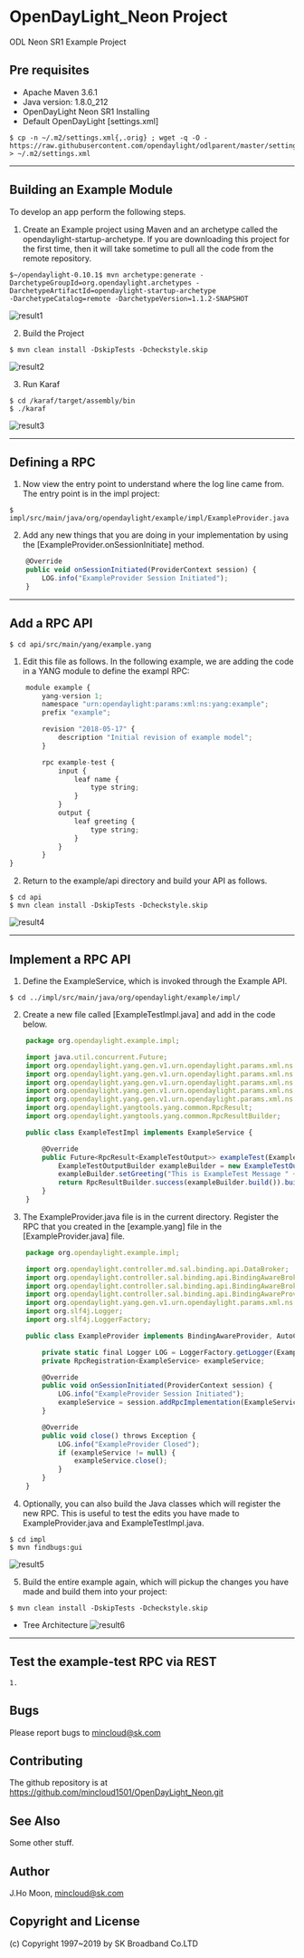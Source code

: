 # OpenDayLight_Neon Project
ODL Neon SR1 Example Project

## Pre requisites
* Apache Maven 3.6.1
* Java version: 1.8.0_212
* OpenDayLight Neon SR1 Installing
* Default OpenDayLight [settings.xml]
```
$ cp -n ~/.m2/settings.xml{,.orig} ; wget -q -O - https://raw.githubusercontent.com/opendaylight/odlparent/master/settings.xml > ~/.m2/settings.xml
```
___

## Building an Example Module
To develop an app perform the following steps.

1. Create an Example project using Maven and an archetype called the opendaylight-startup-archetype. If you are downloading this project for the first time, then it will take sometime to pull all the code from the remote repository.
```
$~/opendaylight-0.10.1$ mvn archetype:generate -DarchetypeGroupId=org.opendaylight.archetypes -DarchetypeArtifactId=opendaylight-startup-archetype 
-DarchetypeCatalog=remote -DarchetypeVersion=1.1.2-SNAPSHOT
```
![result1](img/result1.png)

2. Build the Project
```
$ mvn clean install -DskipTests -Dcheckstyle.skip
```
![result2](img/result2.png)

3. Run Karaf
```
$ cd /karaf/target/assembly/bin
$ ./karaf
```
![result3](img/result3.png)
___

## Defining a RPC
1. Now view the entry point to understand where the log line came from. The entry point is in the impl project:
```
$ impl/src/main/java/org/opendaylight/example/impl/ExampleProvider.java
```
2. Add any new things that you are doing in your implementation by using the [ExampleProvider.onSessionInitiate] method.
```js
	@Override
    public void onSessionInitiated(ProviderContext session) {
        LOG.info("ExampleProvider Session Initiated");
    }
```
___

## Add a RPC API
```
$ cd api/src/main/yang/example.yang
```
1. Edit this file as follows. In the following example, we are adding the code in a YANG module to define the exampl RPC:
```js
	module example {
	    yang-version 1;
	    namespace "urn:opendaylight:params:xml:ns:yang:example";
	    prefix "example";

	    revision "2018-05-17" {
	        description "Initial revision of example model";
	    }

	    rpc example-test {
	        input {
	            leaf name {
	                type string;
	            }
	        }
	        output {
	            leaf greeting {
	                type string;
	            }
	        }
	    }
}
````

2. Return to the example/api directory and build your API as follows.
```
$ cd api
$ mvn clean install -DskipTests -Dcheckstyle.skip
```
![result4](img/result4.png)
___

## Implement a RPC API
1. Define the ExampleService, which is invoked through the Example API.
```
$ cd ../impl/src/main/java/org/opendaylight/example/impl/
```
2. Create a new file called [ExampleTestImpl.java] and add in the code below.
```js
	package org.opendaylight.example.impl;

	import java.util.concurrent.Future;
	import org.opendaylight.yang.gen.v1.urn.opendaylight.params.xml.ns.yang.example.rev180517.ExampleService;
	import org.opendaylight.yang.gen.v1.urn.opendaylight.params.xml.ns.yang.example.rev180517.ExampleTestInput;
	import org.opendaylight.yang.gen.v1.urn.opendaylight.params.xml.ns.yang.example.rev180517.ExampleTestOutput;
	import org.opendaylight.yang.gen.v1.urn.opendaylight.params.xml.ns.yang.example.rev180517.ExampleTestInputBuilder;
	import org.opendaylight.yang.gen.v1.urn.opendaylight.params.xml.ns.yang.example.rev180517.ExampleTestOutputBuilder;
	import org.opendaylight.yangtools.yang.common.RpcResult;
	import org.opendaylight.yangtools.yang.common.RpcResultBuilder;

	public class ExampleTestImpl implements ExampleService {

	    @Override
	    public Future<RpcResult<ExampleTestOutput>> exampleTest(ExampleTestInput input) {
	        ExampleTestOutputBuilder exampleBuilder = new ExampleTestOutputBuilder();
	        exampleBuilder.setGreeting("This is ExampleTest Message " + input.getName());
	        return RpcResultBuilder.success(exampleBuilder.build()).buildFuture();
	    }
	}
```
3. The ExampleProvider.java file is in the current directory. Register the RPC that you created in the [example.yang] file in the [ExampleProvider.java] file.
```js
	package org.opendaylight.example.impl;

	import org.opendaylight.controller.md.sal.binding.api.DataBroker;
	import org.opendaylight.controller.sal.binding.api.BindingAwareBroker.ProviderContext;
	import org.opendaylight.controller.sal.binding.api.BindingAwareBroker.RpcRegistration;
	import org.opendaylight.controller.sal.binding.api.BindingAwareProvider;
	import org.opendaylight.yang.gen.v1.urn.opendaylight.params.xml.ns.yang.example.rev180517.ExampleService;
	import org.slf4j.Logger;
	import org.slf4j.LoggerFactory;

	public class ExampleProvider implements BindingAwareProvider, AutoCloseable {

	    private static final Logger LOG = LoggerFactory.getLogger(ExampleProvider.class);
	    private RpcRegistration<ExampleService> exampleService;

	    @Override
	    public void onSessionInitiated(ProviderContext session) {
	        LOG.info("ExampleProvider Session Initiated");
	        exampleService = session.addRpcImplementation(ExampleService.class, new ExampleTestImpl());
	    }

	    @Override
	    public void close() throws Exception {
	        LOG.info("ExampleProvider Closed");
	        if (exampleService != null) {
	            exampleService.close();
	        }
	    }
	}
```
4. Optionally, you can also build the Java classes which will register the new RPC. This is useful to test the edits you have made to ExampleProvider.java and ExampleTestImpl.java.
```
$ cd impl
$ mvn findbugs:gui
```
![result5](img/result5.png)

5. Build the entire example again, which will pickup the changes you have made and build them into your project:
```
$ mvn clean install -DskipTests -Dcheckstyle.skip
```

* Tree Architecture
![result6](img/result6.png)
___

## Test the example-test RPC via REST
```
1. 
```
## Bugs

Please report bugs to mincloud@sk.com

## Contributing

The github repository is at https://github.com/mincloud1501/OpenDayLight_Neon.git

## See Also

Some other stuff.

## Author

J.Ho Moon, <mincloud@sk.com>

## Copyright and License

(c) Copyright 1997~2019 by SK Broadband Co.LTD